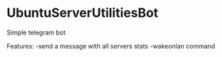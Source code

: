 # UbuntuServerUtilitiesBot
 
Simple telegram bot

Features:
-send a message with all servers stats
-wakeonlan command